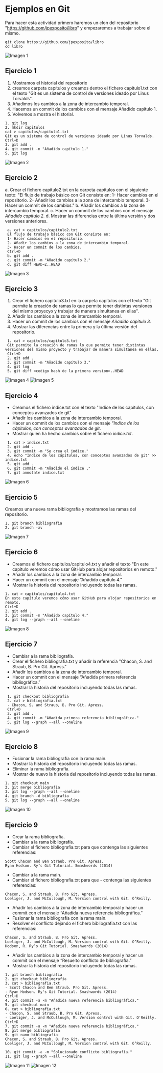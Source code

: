 # Ejemplos en Git
Para hacer esta actividad primero haremos un clon del repositorio "https://github.com/jpexposito/libro" y empezaremos a trabajar sobre el mismo.

```
git clone https://github.com/jpexposito/libro
cd libro
```

<img src="Imágenes/1.png" alt="Imagen 1">

## Ejercicio 1

1. Mostramos el historial del repositorio
2. creamos carpeta capítulos y creamos dentro el fichero capitulo1.txt con el texto "Git es un sistema de control de versiones ideado por Linus Torvalds".
3. Añadimos los cambios a la zona de intercambio temporal.
4. Hacemos un commit de los cambios con el mensaje Añadido capítulo 1.
5. Volvemos a mostra el historial.
```
1. git log
2. mkdir capitulos
cat > capitulos/capitulo1.txt
Git es un sistema de control de versiones ideado por Linus Torvalds.
Ctrl+D
3. git add .
4. git commit -m "Añadido capítulo 1."
5. git log
```
<img src="Imágenes/2.png" alt="Imagen 2">

## Ejercicio 2

a. Crear el fichero capitulo2.txt en la carpeta capítulos con el siguiente texto: 
"El flujo de trabajo básico con Git consiste en: 
1- Hacer cambios en el repositorio. 
2- Añadir los cambios a la zona de intercambio temporal. 
3- Hacer un commit de los cambios."
b. Añadir los cambios a la zona de intercambio temporal.
c. Hacer un commit de los cambios con el mensaje _Añadido capítulo 2._
d. Mostrar las diferencias entre la última versión y dos versiones anteriores.

```
 a. cat > capitulos/capitulo2.txt
 El flujo de trabajo básico con Git consiste en:
 1- Hacer cambios en el repositorio.
 2- Añadir los cambios a la zona de intercambio temporal.
 3- Hacer un commit de los cambios.
 Ctrl+D
 b. git add .
 c. git commit -m "Añadido capítulo 2."
 d. git diff HEAD~2..HEAD
```
<img src="Imágenes/3.png" alt="Imagen 3">

## Ejercicio 3

1. Crear el fichero capitulo3.txt en la carpeta capítulos con el texto "Git permite la creación de ramas lo que permite tener distintas versiones del mismo proyecyo y trabajar de manera simultanea en ellas".
2. Añadir los cambios a la zona de intercambio temporal.
3. Hacer un commit de los cambios con el mensaje _Añadido capítulo 3._
4. Mostrar las diferencias entre la primera y la última versión del repositorio.


```
 1. cat > capitulos/capitulo3.txt
 Git permite la creación de ramas lo que permite tener distintas versiones del mismo proyecto y trabajar de manera simultanea en ellas.
 Ctrl+D
 2. git add .
 3. git commit -m "Añadido capítulo 3."
 4. git log
 5. git diff <codigo hash de la primera version>..HEAD
```
<img src="Imágenes/4.png" alt="Imagen 4">
<img src="Imágenes/5.png" alt="Imagen 5">

## Ejercicio 4

- Creamos el fichero índice.txt con el texto "Indice de los capítulos, con conceptos avanzados de git"
- Añadir los cambios a la zona de intercambio temporal.
- Hacer un commit de los cambios con el mensaje _"Indice de los cápitulos, con conceptos avanzados de git_.
- Mostrar quién ha hecho cambios sobre el fichero _indice.txt_.


```
 1. cat > indice.txt
 2. git add .
 3. git commit -m "Se crea el indice."
 4. echo "Indice de los cápitulos, con conceptos avanzados de git" >> indice.txt
 5. git add .
 6. git commit -m "Añadido el índice ."
 7. git annotate indice.txt
 ```
<img src="Imágenes/6.png" alt="Imagen 6">

## Ejercicio 5

Creamos una nueva rama bibliografía y mostramos las ramas del repositorio.

```
1. git branch bibliografia
2. git branch -av
```
<img src="Imágenes/7.png" alt="Imagen 7">

## Ejercicio 6

 - Creamos el fichero capitulos/capitulo4.txt y añadir el texto "En este capítulo veremos cómo usar GitHub para alojar repositorios en remoto."
 - Añadir los cambios a la zona de intercambio temporal.
 - Hacer un commit con el mensaje “Añadido capítulo 4.”
 - Mostrar la historia del repositorio incluyendo todas las ramas.

```
1. cat > capitulos/capitulo4.txt
En este capítulo veremos cómo usar GitHub para alojar repositorios en remoto.
Ctrl+D
2. git add .
3. git commit -m "Añadido capítulo 4."
4. git log --graph --all --oneline
```
<img src="Imágenes/8.png" alt="Imagen 8">

## Ejercicio 7

 - Cambiar a la rama bibliografía.
 - Crear el fichero bibliografia.txt y añadir la referencia "Chacon, S. and Straub, B. Pro Git. Apress."
 - Añadir los cambios a la zona de intercambio temporal.
 - Hacer un commit con el mensaje “Añadida primera referencia bibliográfica.”
 - Mostrar la historia del repositorio incluyendo todas las ramas.


```
 1. git checkout bibliografia
 2. cat > bibliografia.txt
 - Chacon, S. and Straub, B. Pro Git. Apress.
 Ctrl+D
 3. git add .
 4. git commit -m "Añadida primera referencia bibliográfica."
 5. git log --graph --all --oneline
```
<img src="Imágenes/9.png" alt="Imagen 9">

## Ejercicio 8

 - Fusionar la rama bibliografía con la rama main.
 - Mostrar la historia del repositorio incluyendo todas las ramas.
 - Eliminar la rama bibliografía.
 - Mostrar de nuevo la historia del repositorio incluyendo todas las ramas.

 ```
1. git checkout main
2. git merge bibliografia
3. git log --graph --all --oneline
4. git branch -d bibliografia
5. git log --graph --all --oneline
 ```

<img src="Imágenes/10.png" alt="Imagen 10">

## Ejercicio 9

 - Crear la rama bibliografía.
 - Cambiar a la rama bibliografía.
 - Cambiar el fichero bibliografia.txt para que contenga las siguientes referencias:

```console
Scott Chacon and Ben Straub. Pro Git. Apress.
Ryan Hodson. Ry’s Git Tutorial. Smashwords (2014)
```

 - Cambiar a la rama main.
 - Cambiar el fichero bibliografia.txt para que  - contenga las siguientes referencias:

```console
Chacon, S. and Straub, B. Pro Git. Apress.
Loeliger, J. and McCullough, M. Version control with Git. O’Reilly.
```

 - Añadir los cambios a la zona de intercambio temporal y hacer un commit con el mensaje “Añadida nueva referencia bibliográfica.”
 - Fusionar la rama bibliografía con la rama main.
 - Resolver el conflicto dejando el fichero bibliografia.txt con las referencias:

```console
Chacon, S. and Straub, B. Pro Git. Apress.
Loeliger, J. and McCullough, M. Version control with Git. O’Reilly.
Hodson, R. Ry’s Git Tutorial. Smashwords (2014)
```

 - Añadir los cambios a la zona de intercambio temporal y hacer un commit con el mensaje “Resuelto conflicto de bibliografía.”
 - Mostrar la historia del repositorio incluyendo todas las ramas.

 ```console
 1. git branch bibliografia
 2. git checkout bibliografia
 3. cat > bibliografia.txt
 - Scott Chacon and Ben Straub. Pro Git. Apress.
 - Ryan Hodson. Ry's Git Tutorial. Smashwords (2014)
 Ctrl+D
 4. git commit -a -m "Añadida nueva referencia bibliográfica."
 5. git checkout main
 6. cat > bibliografia.txt
 - Chacon, S. and Straub, B. Pro Git. Apress.
 - Loeliger, J. and McCullough, M. Version control with Git. O'Reilly.
 Ctrl+D
 7. git commit -a -m "Añadida nueva referencia bibliográfica."
 8. git merge bibliografia
 9. git nano bibliografia
Chacon, S. and Straub, B. Pro Git. Apress.
Loeliger, J. and McCullough, M. Version control with Git. O’Reilly.

 10. git commit -a -m "Solucionado conflicto bibliografía."
 11. git log --graph --all --oneline
 ```
<img src="Imágenes/11.png" alt="Imagen 11">
<img src="Imágenes/12.png" alt="Imagen 12">

